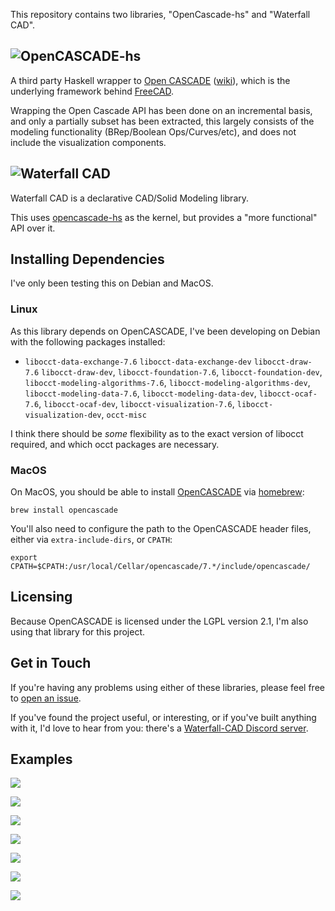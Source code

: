 This repository contains two libraries, "OpenCascade-hs" and "Waterfall CAD".

## ![OpenCASCADE-hs](images/logo/opencascade-hs-logo-name.svg)

A third party Haskell wrapper to [Open CASCADE](https://dev.opencascade.org) ([wiki](https://en.wikipedia.org/wiki/Open_Cascade_Technology)), which is the underlying framework behind [FreeCAD](https://www.freecad.org/).

Wrapping the Open Cascade API has been done on an incremental basis, and only a partially subset has been extracted, this largely consists of the modeling functionality (BRep/Boolean Ops/Curves/etc), and does not include the visualization components.

## ![Waterfall CAD](images/logo/waterfall-cad-logo-name.svg)

Waterfall CAD is a declarative CAD/Solid Modeling library.

This uses [opencascade-hs](https://hackage.haskell.org/package/opencascade-hs) as the kernel, but provides a "more functional" API over it.

## Installing Dependencies

I've only been testing this on Debian and MacOS.

### Linux

As this library depends on OpenCASCADE, I've been developing on Debian with the following packages installed:

* `libocct-data-exchange-7.6` `libocct-data-exchange-dev` `libocct-draw-7.6` `libocct-draw-dev`, `libocct-foundation-7.6`, `libocct-foundation-dev`, `libocct-modeling-algorithms-7.6`, `libocct-modeling-algorithms-dev`, `libocct-modeling-data-7.6`, `libocct-modeling-data-dev`, `libocct-ocaf-7.6`, `libocct-ocaf-dev`, `libocct-visualization-7.6`, `libocct-visualization-dev`, `occt-misc`

I think there should be _some_ flexibility as to the exact version of libocct required, and which occt packages are necessary.

### MacOS

On MacOS, you should be able to install [OpenCASCADE](https://formulae.brew.sh/formula/opencascade) via [homebrew](https://brew.sh/):

```
brew install opencascade
```

You'll also need to configure the path to the OpenCASCADE header files, either via `extra-include-dirs`, or `CPATH`:

```
export CPATH=$CPATH:/usr/local/Cellar/opencascade/7.*/include/opencascade/
```

## Licensing

Because OpenCASCADE is licensed under the LGPL version 2.1, I'm also using that library for this project.

## Get in Touch

If you're having any problems using either of these libraries, please feel free to [open an issue](https://github.com/joe-warren/opencascade-hs/issues).

If you've found the project useful, or interesting, or if you've built anything with it, I'd love to hear from you: there's a [Waterfall-CAD Discord server](https://discord.gg/aHfA4XKpyA).

## Examples 

[![](images/csg.png)](waterfall-cad-examples/src/CsgExample.hs)

[![](images/gear.png)](waterfall-cad-examples/src/GearExample.hs)

[![](images/revolution.png)](waterfall-cad-examples/src/RevolutionExample.hs)

[![](images/sweep.png)](waterfall-cad-examples/src/SweepExample.hs)

[![](images/offset.png)](waterfall-cad-examples/src/OffsetExample.hs)

[![](images/text.png)](waterfall-cad-examples/src/TextExample.hs)

[![](images/bounding_boxes.png)](waterfall-cad-examples/src/BoundingBoxExample.hs)
